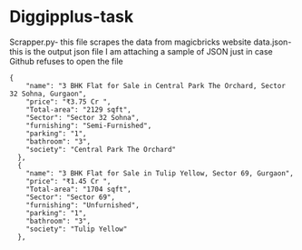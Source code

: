 # Diggipplus-task


Scrapper.py- this file scrapes the data from magicbricks website
data.json- this is the output json file
  I am attaching a sample of JSON just in case Github refuses to open the file
  ```
  {
      "name": "3 BHK Flat for Sale in Central Park The Orchard, Sector 32 Sohna, Gurgaon",
      "price": "₹3.75 Cr ",
      "Total-area": "2129 sqft",
      "Sector": "Sector 32 Sohna",
      "furnishing": "Semi-Furnished",
      "parking": "1",
      "bathroom": "3",
      "society": "Central Park The Orchard"
    },
    {
      "name": "3 BHK Flat for Sale in Tulip Yellow, Sector 69, Gurgaon",
      "price": "₹1.45 Cr ",
      "Total-area": "1704 sqft",
      "Sector": "Sector 69",
      "furnishing": "Unfurnished",
      "parking": "1",
      "bathroom": "3",
      "society": "Tulip Yellow"
    },
```
